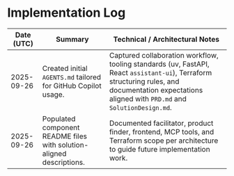 # Implementation Log

| Date (UTC) | Summary | Technical / Architectural Notes |
|------------|---------|----------------------------------|
| 2025-09-26 | Created initial `AGENTS.md` tailored for GitHub Copilot usage. | Captured collaboration workflow, tooling standards (uv, FastAPI, React `assistant-ui`), Terraform structuring rules, and documentation expectations aligned with `PRD.md` and `SolutionDesign.md`. |
| 2025-09-26 | Populated component README files with solution-aligned descriptions. | Documented facilitator, product finder, frontend, MCP tools, and Terraform scope per architecture to guide future implementation work. |

